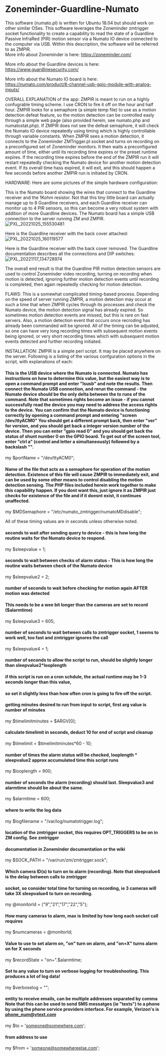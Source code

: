 # Zoneminder-Guardline-Numato
This software (numato.pl) is written for Ubuntu 18.04 but should work on other similar OSes.  This software leverages the Zoneminder zmtrigger socket functionality to create a capability to read the state of a Guardline Passive InfraRed (PIR) motion sensor via a Numato IO device connected to the computer via USB.  Within this description, the software will be referred to as ZMPIR.  
More info about Zoneminder is here: https://zoneminder.com/ 

More info about the Guardline devices is here: https://www.guardlinesecurity.com/ 

More info about the Numato IO board is here: https://numato.com/product/8-channel-usb-gpio-module-with-analog-inputs/

OVERALL EXPLANATION of the app:  ZMPIR is meant to run on a highly confugrable timing scheme.  I use CRON to fire it off on the hour and half hour.  ZMPIR looks for a semaphore (a simple temp file) to use as a motion detection defeat feature, so the motion detection can be controlled easly through a simple web page (also provided herein, see numato.php and numatostat.php).  If ZMPIR does not see the defeat semaphore, it will check the Numato IO device repeatedly using timing which is highly controllable through variable constants.  When ZMPIR sees a motion detection, it connects to the Zoneminder ZMTrigger.pl socket and turns on recording on a preconfigured set of Zoneminder monitors.  It then waits a preconfigured amount of time, either until its recording time expires or the preset runtime expires.  If the recording time expires before the end of the ZMPIR run it will restart repeatedly checking the Numato device for another motion detection event.  If its overall time hass expired, it will exit, and this should happen a few seconds before another ZMPIR run is initiated by CRON. 

HARDWARE: Here are some pictures of the simple hardware configuration:

This is the Numato board showing the wires that connect to the Guardline receiver and the 1Kohm resistor.  Not that this tiny little board can actually manage up to 8 Guardline receivers, and each Guardline receiver can monitor up to 4 PIR sensors, so this can become a very robust system with addition of more Guardline devices.  The Numato board has a simple USB connection to the server running ZM and ZMPIR.
![PXL_20221025_155530481](https://user-images.githubusercontent.com/28680526/202463775-7c8dfbf6-5fdf-4d55-970c-67155d5512ea.jpg)

Here is the Guardline receiver with the back cover attached:
![PXL_20221025_160119577](https://user-images.githubusercontent.com/28680526/202463873-4be0a9cf-6cdc-4cdf-ba40-d74c5d9c71c1.jpg)

Here is the Guardline receiver with the back cover removed.  The Guardline documentation describes all the connections and DIP switches:
![PXL_20221117_134728974](https://user-images.githubusercontent.com/28680526/202463941-3cda8d1f-1d06-42a2-9705-e03cb7e637c2.jpg)


The overall end result is that the Guardline PIR motion detection sensors are used to control Zoneminder video recording, turning on recording when motion is detected, ignoring further motion detection events until recording is completed, then again repeatedly checking for motion detection.

FLAWS: This is a somewhat complicated timing-based process.  Depending on the speed of server running ZMPIR, a motion detection may occur at such a time that when ZMPIR cycles through its processes and check the Numato device, the motion detection signal has already expired.  So sometimes motion detection events are missed, but this is rare on fast servers.  Also, a motion detection event that occurs once recroding has already been commanded will be ignored.  All of the timing can be adjusted, so one can have very long recording times with subsequent motion events being ignored, or very short recording times which with subsequent motion events detected and further recording initiated.

INSTALLATION: ZMPIR is a simple perl script.  It may be placed anywhere on the server.  Following is a listing of the various confguration options in the script, with explanations of each:

#### This is the USB device where the Numato is connected. Numato has instructions on how to determine this value, but the easiest way is to open a command prompt and enter "lsusb" and note the results.  Then connect the Numato USB connection, and rerun the command - the Numato device should be the only delta between the to runs of the command.  Note that sometimes rights become an issue - if you cannot successfully read the device you may need to address the access rights to the device.  You can confirm that the Numato device is functioning correctly by opening a command prompt and entering "screen /dev/ttyACM0"  You should get a different prompt back, then enter "ver" for version, and you should get back a integer version number of the device.  Then you can enter "gpio read 0" and you should get back the status of shunt number 0 on the GPIO board. To get out of the screen tool, enter "ctrl a" (control and letter a simultaneously) followed by a backslash "\". 
my $portName = "/dev/ttyACM0";

#### Name of the file that acts as a semaphore for operation of the motion detection.  Existence of this file will cause ZMPIR to immediately exit, and can be used by some other means to control disabling the motion detection sensing.  The PHP files included herein work together to make this capability happen.  If you dont want this, just ignore it as ZMPIR just checks for existence of the file and if it doesnt exist, it continues unaffected.
my $MDSemaphore = "/etc/numato_zmtrigger/numatoMDdisable";

All of these timing values are in seconds unless otherwise noted.

#### seconds to wait after sending query to device - this is how long the routine waits for the Numato device to respond.
my $sleepvalue = 1;

#### seconds to wait between checks of alarm status - This is how long the routine waits between check of the Numato device
my $sleepvalue2 = 2;

#### number of seconds to wait before checking for motion again AFTER motion was detected
#### This needs to be a wee bit longer than the cameras are set to record ($alarmtime)
my $sleepvalue3 = 605;

#### number of seconds to wait between calls to zmtrigger socket, 1 seems to work well, too fast and zmtrigger ignores the call
my $sleepvalue4 = 1;

#### number of seconds to allow the script to run, should be slightly longer than sleepvalue2*looplength
#### if this script is run on a cron schdule, the actual runtime may be 1-3 seconds longer than this value,
#### so set it slightly less than how often cron is going to fire off the script.
#### getting minutes desired to run from input to script, first arg value is number of minutes
my $timelimitminutes = $ARGV[0];

#### calculate timelimit in seconds, deduct 10 for end of script and cleanup
my $timelimit = $timelimitminutes*60 - 10;

#### number of times the alarm status will be checked, looplength * sleepvalue2 approx accumulated time this script runs
my $looplength = 900;

#### number of seconds the alarm (recording) should last. Sleepvalue3 and alarmtime should be about the same.
my $alarmtime = 600;

#### where to write the log data
my $logfilename = "/var/log/numatotrigger.log";

#### location of the zmtrigger socket, this requires OPT_TRIGGERS to be on in ZM config.  See zmtrigger
#### documentation in Zoneminder documentation or the wiki
my $SOCK_PATH = "/var/run/zm/zmtrigger.sock";

#### Which camera ID(s) to turn on to alarm (recording).  Note that sleepvalue4 is the delay between calls to zmtrigger
#### socket, so consider total time for turning on recording, ie 3 cameras will take 3X sleepvalue4 to turn on recording.
my @monitorId = ("9","21","17","22","5");  

#### How many cameras to alarm, max is limited by how long each socket call requires
my $numcameras = @monitorId;

#### Value to use to set alarm on, "on" turn on alarm, and "on+X" turns alarm on for X seconds
my $recordState = "on+".$alarmtime;

#### Set to any value to turn on verbose logging for troubleshooting.  This produces a lot of log data!
my $verboselog = "";

#### entity to receive emails, can be multiple addresses separated by comma  Note that this can be used to send SMS messatges (ie "texts") to a phone by using the phone service providers interface.  For example, Verizon's is phone_num@vtext.com
my $to = 'someone@somewhere.com';

#### from address to use
my $from = 'someone@somewhereelse.com';

